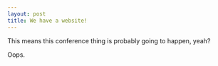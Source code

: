 ```yaml
---
layout: post
title: We have a website!
---
```


This means this conference thing is probably going to happen, yeah?

Oops.
